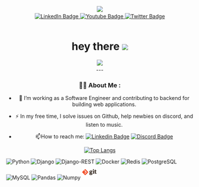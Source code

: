 <div id="header" align="center">
  <img src="https://media.giphy.com/media/M9gbBd9nbDrOTu1Mqx/giphy.gif" width="100"/>
  <div id="badges">
  <a href="https://www.linkedin.com/in/manish-kunwar/">
    <img src="https://img.shields.io/badge/LinkedIn-blue?style=for-the-badge&logo=linkedin&logoColor=white" alt="LinkedIn Badge"/>
  </a>
  <a href="your-youtube-URL">
    <img src="https://img.shields.io/badge/YouTube-red?style=for-the-badge&logo=youtube&logoColor=white" alt="Youtube Badge"/>
  </a>
  <a href="your-twitter-URL">
    <img src="https://img.shields.io/badge/Twitter-blue?style=for-the-badge&logo=twitter&logoColor=white" alt="Twitter Badge"/>
  </a>
</div>
  <img src="https://komarev.com/ghpvc/?username=myan-ish&style=flat-square&color=blue" alt=""/>
  <h1>
  hey there
  <img src="https://media.giphy.com/media/hvRJCLFzcasrR4ia7z/giphy.gif" width="30px"/>
</h1>
  <div align="center">
  <img src="http://img0.joyreactor.com/pics/post/full/orange-magik-gif-anime-cyberpunk-2887639.gif" width="600" />
</div>
  ---

### :woman_technologist: About Me :
- :telescope: I’m working as a Software Engineer and contributing to backend for building web applications.

- :zap: In my free time, I solve issues on Github, help newbies on discord, and listen to music. 

- :mailbox:How to reach me: [![Linkedin Badge](https://img.shields.io/badge/LinkedIn-0077B5?style=for-the-badge&logo=linkedin&logoColor=white)](https://www.linkedin.com/in/manish-kunwar/) [![Discord Badge](https://img.shields.io/badge/Discord-5865F2?style=for-the-badge&logo=discord&logoColor=white)](https://discordapp.com/users/910726707940560946/)
 

[![Top Langs](https://github-readme-stats.vercel.app/api/top-langs/?username=myan-ish&layout=compact&theme=vision-friendly-dark)](https://github.com/anuraghazra/github-readme-stats)
  
</div>


<div>
  <img src="https://img.shields.io/badge/Python-FFD43B?style=for-the-badge&logo=python&logoColor=blue" title="Python" height="40"/>
    <img src="https://img.shields.io/badge/Django-092E20?style=for-the-badge&logo=django&logoColor=green" title="Django" height="40"/>
  <img src="https://img.shields.io/badge/django%20rest-ff1709?style=for-the-badge&logo=django&logoColor=white" title="Django-REST"height="40"/>
  <img src="https://img.shields.io/badge/Docker-2CA5E0?style=for-the-badge&logo=docker&logoColor=white" title="Docker"height="40"/>
  <img src="https://img.shields.io/badge/redis-CC0000.svg?&style=for-the-badge&logo=redis&logoColor=white" title="Redis"height="40"/>
  <img src="https://img.shields.io/badge/PostgreSQL-316192?style=for-the-badge&logo=postgresql&logoColor=white" title="PostgreSQL"height="40"/>
  <img src="https://img.shields.io/badge/MySQL-005C84?style=for-the-badge&logo=mysql&logoColor=white" title="MySQL"height="40"/>
  <img src="https://img.shields.io/badge/Pandas-2C2D72?style=for-the-badge&logo=pandas&logoColor=white" title="Pandas" height="40"/>
  <img src="https://img.shields.io/badge/Numpy-777BB4?style=for-the-badge&logo=numpy&logoColor=white" title="Numpy" height="40"/>
  <img src="https://github.com/devicons/devicon/blob/master/icons/git/git-original-wordmark.svg" title="Git" **alt="Git" width="40" height="40"/>
</div>
